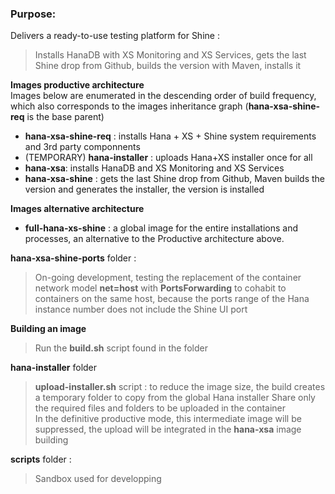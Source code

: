 ### Purpose:
Delivers a ready-to-use testing platform for Shine :  
> Installs HanaDB with XS Monitoring and XS Services, gets the last Shine drop from Github, builds the version with Maven, installs it

**Images productive architecture**  
Images below are enumerated in the descending order of build frequency, which also  corresponds to the images inheritance graph (**hana-xsa-shine-req** is the base parent)
- **hana-xsa-shine-req** : installs Hana + XS + Shine system requirements and 3rd party componnents
- (TEMPORARY) **hana-installer** : uploads Hana+XS installer once for all
- **hana-xsa**: installs HanaDB and XS Monitoring and XS Services
- **hana-xsa-shine** : gets the last Shine drop from Github, Maven builds the version and generates the installer, the version is installed

**Images alternative architecture**  
- **full-hana-xs-shine** : a global image for the entire installations and processes, an alternative to the Productive architecture above.

**hana-xsa-shine-ports** folder :  
>On-going development, testing the replacement of the container network model **net=host** with **PortsForwarding** to cohabit to containers on the same host, because the ports range of the Hana instance number does not include the Shine UI port  

**Building an image**  
>Run the **build.sh** script found in the folder  

**hana-installer** folder  
>**upload-installer.sh** script : to reduce the image size, the build creates a temporary folder to copy from the global Hana installer Share only the required files and folders to be uploaded in the container  
>In the definitive productive mode, this intermediate image will be suppressed, the upload will be integrated in the **hana-xsa** image building  

**scripts** folder :  
>Sandbox used  for developping  
